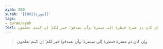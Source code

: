 ```yaml
---
ayah: 280
surah: '[[002|سورة]]'
tags:
- quran/ayah
text: وإن كان ذو عسرة فنظرة إلى ميسرة ۚ وأن تصدقوا خير لكم ۖ إن كنتم تعلمون
---
```

> وإن كان ذو عسرة فنظرة إلى ميسرة ۚ وأن تصدقوا خير لكم ۖ إن كنتم تعلمون
